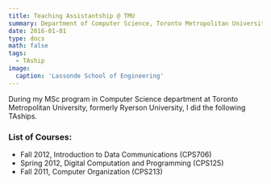 ```yaml
---
title: Teaching Assistantship @ TMU
summary: Department of Computer Science, Toronto Metropolitan University
date: 2016-01-01
type: docs
math: false
tags:
  - TAship
image:
  caption: 'Lassonde School of Engineering'
---
```


During my MSc program in Computer Science department at Toronto Metropolitan University, formerly Ryerson University, I did
the following TAships.

### List of Courses:
- Fall 2012, Introduction to Data Communications (CPS706)
- Spring 2012, Digital Computation and Programming (CPS125)
- Fall 2011, Computer Organization (CPS213)